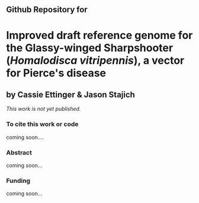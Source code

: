 ## Github Repository for
# Improved draft reference genome for the Glassy-winged Sharpshooter (<i>Homalodisca vitripennis</i>), a vector for Pierce's disease
## by Cassie Ettinger & Jason Stajich

<i> This work is not yet published. </i>

### To cite this work or code

coming soon....

### Abstract

coming soon...

### Funding

coming soon...
